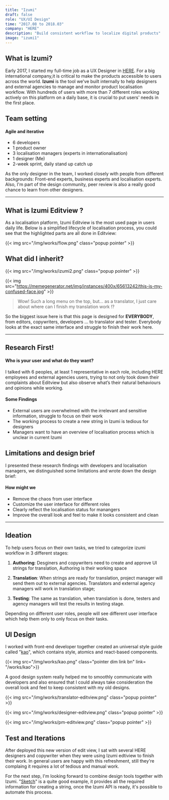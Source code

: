 ```yaml
---
title: "Izumi"
draft: false
role: "UX/UI Design"
time: "2017.08 to 2018.03"
company: "HERE"
description: "Build consistent workflow to localize digital products"
image: "izumi1"
---
```

## What is Izumi?

Early 2017, I started my full-time job as a UX Designer in [HERE](https://www.here.com/en). For a big international company,it is critical to make the products accessible to users across the world. **Izumi** is the tool we've built internally to help designers and external agencies to manage and monitor product localisation workflow. With hundreds of users with more than 7 different roles working actively on this platform on a daily base, it is crucial to put users' needs in the first place.

## Team setting
#### Agile and iterative

- 6 developers 
- 1 product owner
- 3 localisation managers (experts in internationalisation)
- 1 designer (Me)
- 2-week sprint, daily stand up catch up

As the only designer in the team, I worked closely with people from different backgrounds: Front-end experts, business experts and localisation experts. Also, I'm part of the design community, peer review is also a really good chance to learn from other designers.


---

## What is Izumi Editview ?

As a localisation platform, Izumi Editview is the most used page in users daily life. Below is a simplified lifecycle of localisation process, you could see that the highlighted parts are all done in Editview:

{{< img src="/img/works/flow.png" class="popup pointer" >}}



## What did I inherit?

{{< img src="/img/works/izumi2.png" class="popup pointer" >}}

{{< img src="https://memegenerator.net/img/instances/400x/65613242/this-is-my-confused-face.jpg" >}}


> Wow! Such a long menu on the top, but... as a translator, I just care about where can I finish my translation work !?

So the biggest issue here is that this page is designed for **EVERYBODY**, from editors, copywriters, developers ... to translator and tester. Everybody looks at the exact same interface and struggle to finish their work here.

---

## Research First!
#### Who is your user and what do they want?

I talked with 6 peoples, at least 1 representative in each role, including HERE employees and external agencies users, trying to not only took down their complaints about Editview but also observe what’s their natural behaviours and opinions while working.

#### Some Findings

- External users are overwhelmed with the irrelevant and sensitive information, struggle to focus on their work
- The working process to create a new string in Izumi is tedious for designers
- Managers want to have an overview of localisation process which is unclear in current Izumi


## Limitations and design brief

I presented these research findings with developers and localisation managers, we distinguished some limitations and wrote down the design brief:

#### How might we

- Remove the chaos from user interface
- Customize the user interface for different roles
- Clearly reflect the localisation status for manangers
- Improve the overall look and feel to make it looks consistent and clean


---
## Ideation

To help users focus on their own tasks, we tried to categorize izumi workflow in 3 different stages:

1. **Authoring**: Desginers and copywriters need to create and approve UI strings for translation, Authoring is their working space

2. **Translation**: When strings are ready for translation, project manager will send them out to external agencies. Translators and external agency managers will work in translation stage;

3. **Testing**: The same as translation, when translation is done, testers and agency managers will test the results in testing stage.

Depending on different user roles, people will see different user interface which help them only to only focus on their tasks. 

## UI Design

I worked with front-end developer together created an universal style guide called "[kao](/works/kao)", which contains style, atomics and react-based components.

{{< img src="/img/works/kao.png" class="pointer dim link bn" link= "/works/kao">}}


A good design system really helped me to smoothly communicate with developers and also ensured that I could always take consideration the overall look and feel to keep consistent with my old designs.



{{< img src="/img/works/translator-editview.png" class="popup pointer" >}}

{{< img src="/img/works/designer-editview.png" class="popup pointer" >}}

{{< img src="/img/works/pm-editview.png" class="popup pointer" >}}



## Test and Iterations 

After deployed this new version of edit view, I sat with several HERE designers and copywriter when they were using Izumi edtiview to finish their work. In general users are happy with this refreshment, still they're complaing it requires a lot of tedious and manual work. 

For the next step, I'm looking forward to combine design tools together with Izumi. "[Sketch](https://www.sketchapp.com/)" is a quite good example, it provides all the required information for creating a string, once the Izumi API is ready, it's possible to automate this process.  

<!-- # Take Away

#### Listen to your users, think in their shoes and put them in the center!!!

To be honest, I was totally overwhelmed by the initial desig -->